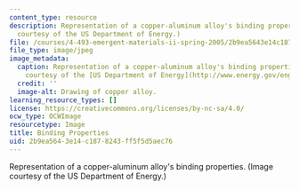 ```yaml
---
content_type: resource
description: Representation of a copper-aluminum alloy's binding properties. (Image
  courtesy of the US Department of Energy.)
file: /courses/4-493-emergent-materials-ii-spring-2005/2b9ea5643e14c1878243ff5f5d5aec76_4-493s05.jpg
file_type: image/jpeg
image_metadata:
  caption: Representation of a copper-aluminum alloy's binding properties. (Image
    courtesy of the [US Department of Energy](http://www.energy.gov/engine/content.do).)
  credit: ''
  image-alt: Drawing of copper alloy.
learning_resource_types: []
license: https://creativecommons.org/licenses/by-nc-sa/4.0/
ocw_type: OCWImage
resourcetype: Image
title: Binding Properties
uid: 2b9ea564-3e14-c187-8243-ff5f5d5aec76
---
```

Representation of a copper-aluminum alloy's binding properties. (Image courtesy of the US Department of Energy.)